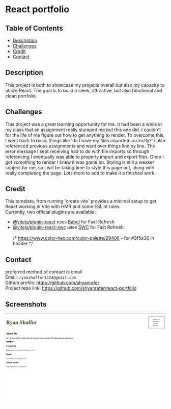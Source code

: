 # React portfolio

## Table of Contents
- [Description](#description)
- [Challenges](#challenges)
- [Credit](#credit)
- [Contact](#contact)

## Description
This project is both to showcase my projects overall but also my capacity to utilize React. The goal is to build a sleek, attractive, but also functional and clean portfolio.  

## Challenges
This project was a great learning opportunity for me. It had been a while in my class that an assignment really stumped me but this one did. I couldn't for the life of me figure out how to get anything to render. To overcome this, I went back to basic things like 'do I have my files imported correctly?' I also referenced previous assignments and went over things line by line. The error message I kept receiving had to do with file imports so through referencing I eventually was able to properly import and export files. Once I got *something* to render I knew it was game on. Styling is still a weaker subject for me, so I will be taking time to style this page out, along with really completing the page. Lots more to add to make it a finished work.

## Credit 
This template, from running 'create vite' provides a minimal setup to get React working in Vite with HMR and some ESLint rules.
<br/>
Currently, two official plugins are available:
<br/>
- [@vitejs/plugin-react](https://github.com/vitejs/vite-plugin-react/blob/main/packages/plugin-react/README.md) uses [Babel](https://babeljs.io/) for Fast Refresh
- [@vitejs/plugin-react-swc](https://github.com/vitejs/vite-plugin-react-swc) uses [SWC](https://swc.rs/) for Fast Refresh
<br/><br/>
/* https://www.color-hex.com/color-palette/29406 - for #3f5a36 in header */

## Contact
preferred method of contact is email
<br/>
Email: ```ryanshaffer1324@gmail.com```
<br/>
Github profile: https://github.com/shyanrafer
<br/>
Project repo link: https://github.com/shyanrafer/react-portfolio

## Screenshots

![alt text](./src/assets/img/image.png)

